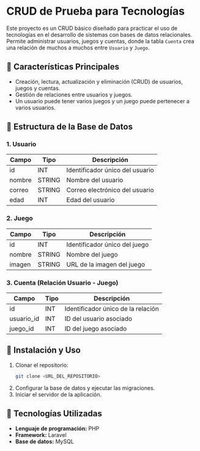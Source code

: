 # CRUD de Prueba para Tecnologías

Este proyecto es un CRUD básico diseñado para practicar el uso de tecnologías en el desarrollo de sistemas con bases de datos relacionales. Permite administrar usuarios, juegos y cuentas, donde la tabla `Cuenta` crea una relación de muchos a muchos entre `Usuario` y `Juego`.

## 📌 Características Principales

- Creación, lectura, actualización y eliminación (CRUD) de usuarios, juegos y cuentas.
- Gestión de relaciones entre usuarios y juegos.
- Un usuario puede tener varios juegos y un juego puede pertenecer a varios usuarios.

## 📂 Estructura de la Base de Datos

### **1. Usuario**

| Campo  | Tipo   | Descripción                     |
| ------ | ------ | ------------------------------- |
| id     | INT    | Identificador único del usuario |
| nombre | STRING | Nombre del usuario              |
| correo | STRING | Correo electrónico del usuario  |
| edad   | INT    | Edad del usuario                |

### **2. Juego**

| Campo  | Tipo   | Descripción                   |
| ------ | ------ | ----------------------------- |
| id     | INT    | Identificador único del juego |
| nombre | STRING | Nombre del juego              |
| imagen | STRING | URL de la imagen del juego    |

### **3. Cuenta** (Relación Usuario - Juego)

| Campo       | Tipo | Descripción                        |
| ----------- | ---- | ---------------------------------- |
| id          | INT  | Identificador único de la relación |
| usuario\_id | INT  | ID del usuario asociado            |
| juego\_id   | INT  | ID del juego asociado              |

## 🚀 Instalación y Uso

1. Clonar el repositorio:
   ```sh
   git clone <URL_DEL_REPOSITORIO>
   ```
2. Configurar la base de datos y ejecutar las migraciones.
3. Iniciar el servidor de la aplicación.

## 📌 Tecnologías Utilizadas

- **Lenguaje de programación:** PHP
- **Framework:** Laravel
- **Base de datos:** MySQL
